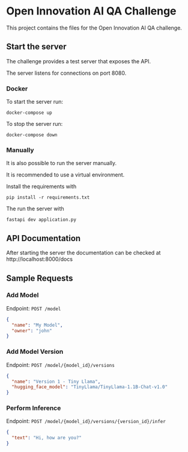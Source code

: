 # Open Innovation AI QA Challenge

This project contains the files for the Open Innovation AI QA challenge.

## Start the server

The challenge provides a test server that exposes the API.

The server listens for connections on port 8080.

### Docker

To start the server run:

```shell
docker-compose up
```

To stop the server run:

```shell
docker-compose down
```

### Manually

It is also possible to run the server manually.

It is recommended to use a virtual environment.

Install the requirements with

```shell
pip install -r requirements.txt
```

The run the server with

```shell
fastapi dev application.py
```

## API Documentation

After starting the server the documentation can be checked at http://localhost:8000/docs

## Sample Requests

### Add Model

Endpoint: `POST /model`

```json
{
  "name": "My Model",
  "owner": "john"
}
```

### Add Model Version

Endpoint: `POST /model/{model_id}/versions`

```json
{
  "name": "Version 1 - Tiny Llama",
  "hugging_face_model": "TinyLlama/TinyLlama-1.1B-Chat-v1.0"
}
```

### Perform Inference

Endpoint: `POST /model/{model_id}/versions/{version_id}/infer`

```json
{
  "text": "Hi, how are you?"
}
```